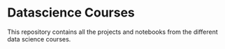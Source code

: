 # Datascience Courses
This repository contains all the projects and notebooks from the different data science courses. 

